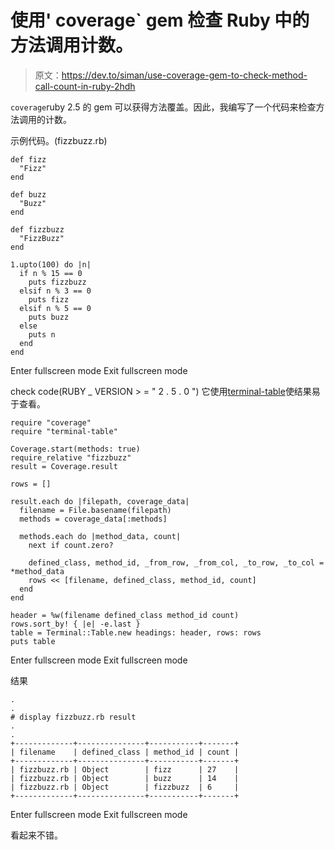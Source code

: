 # 使用' coverage` gem 检查 Ruby 中的方法调用计数。

> 原文：<https://dev.to/siman/use-coverage-gem-to-check-method-call-count-in-ruby-2hdh>

`coverage`ruby 2.5 的 gem 可以获得方法覆盖。因此，我编写了一个代码来检查方法调用的计数。

示例代码。(fizzbuzz.rb)

```
def fizz
  "Fizz"
end

def buzz
  "Buzz"
end

def fizzbuzz
  "FizzBuzz"
end

1.upto(100) do |n|
  if n % 15 == 0
    puts fizzbuzz
  elsif n % 3 == 0
    puts fizz
  elsif n % 5 == 0
    puts buzz
  else
    puts n
  end
end 
```

Enter fullscreen mode Exit fullscreen mode

check code(RUBY _ VERSION > = " 2 . 5 . 0 ")
它使用[terminal-table](https://github.com/tj/terminal-table)使结果易于查看。

```
require "coverage"
require "terminal-table"

Coverage.start(methods: true)
require_relative "fizzbuzz"
result = Coverage.result

rows = []

result.each do |filepath, coverage_data|
  filename = File.basename(filepath)
  methods = coverage_data[:methods]

  methods.each do |method_data, count|
    next if count.zero?

    defined_class, method_id, _from_row, _from_col, _to_row, _to_col = *method_data
    rows << [filename, defined_class, method_id, count]
  end
end

header = %w(filename defined_class method_id count)
rows.sort_by! { |e| -e.last }
table = Terminal::Table.new headings: header, rows: rows
puts table 
```

Enter fullscreen mode Exit fullscreen mode

结果

```
.
.
# display fizzbuzz.rb result
.
.
+-------------+---------------+-----------+-------+
| filename    | defined_class | method_id | count |
+-------------+---------------+-----------+-------+
| fizzbuzz.rb | Object        | fizz      | 27    |
| fizzbuzz.rb | Object        | buzz      | 14    |
| fizzbuzz.rb | Object        | fizzbuzz  | 6     |
+-------------+---------------+-----------+-------+ 
```

Enter fullscreen mode Exit fullscreen mode

看起来不错。